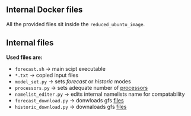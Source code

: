## Internal Docker files

All the provided files sit inside the `reduced_ubuntu_image`.

## Internal files
<b> Used files are: </b>
- `forecast.sh` -> main scipt executable 
- `*.txt` -> copied input files
- `model_set.py` -> sets *forecast* or *historic* modes
- `processors.py` -> sets adequate number of [processors](https://forum.mmm.ucar.edu/threads/choosing-an-appropriate-number-of-processors.5082/)
- `namelist_editer.py` -> edits internal namelists name for compatability
- `forecast_download.py` -> donwloads gfs [files](https://nomads.ncep.noaa.gov/cgi-bin/filter_gfs_0p25_1hr.pl)  
- `historic_download.py` -> downaloads gfs [files](https://rda.ucar.edu/datasets/d083003/dataaccess/#) 
